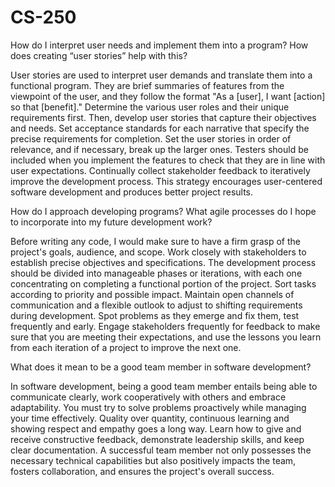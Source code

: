 # CS-250
How do I interpret user needs and implement them into a program? How does creating “user stories” help with this?

User stories are used to interpret user demands and translate them into a functional program. They are brief summaries of features from the viewpoint of the user, and they follow the format "As a [user], I want [action] so that [benefit]." Determine the various user roles and their unique requirements first. Then, develop user stories that capture their objectives and needs. Set acceptance standards for each narrative that specify the precise requirements for completion. Set the user stories in order of relevance, and if necessary, break up the larger ones. Testers should be included when you implement the features to check that they are in line with user expectations. Continually collect stakeholder feedback to iteratively improve the development process. This strategy encourages user-centered software development and produces better project results.

How do I approach developing programs? What agile processes do I hope to incorporate into my future development work?

Before writing any code, I would make sure to have a firm grasp of the project's goals, audience, and scope. Work closely with stakeholders to establish precise objectives and specifications. The development process should be divided into manageable phases or iterations, with each one concentrating on completing a functional portion of the project. Sort tasks according to priority and possible impact. Maintain open channels of communication and a flexible outlook to adjust to shifting requirements during development. Spot problems as they emerge and fix them, test frequently and early. Engage stakeholders frequently for feedback to make sure that you are meeting their expectations, and use the lessons you learn from each iteration of a project to improve the next one.

What does it mean to be a good team member in software development?

In software development, being a good team member entails being able to communicate clearly, work cooperatively with others and embrace adaptability. You must try to solve problems proactively while managing your time effectively. Quality over quantity, continuous learning and showing respect and empathy goes a long way. Learn how to give and receive constructive feedback, demonstrate leadership skills, and keep clear documentation. A successful team member not only possesses the necessary technical capabilities but also positively impacts the team, fosters collaboration, and ensures the project's overall success.
